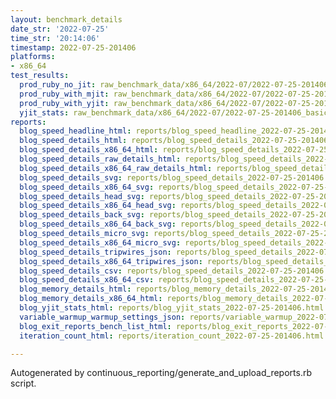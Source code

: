 ```yaml
---
layout: benchmark_details
date_str: '2022-07-25'
time_str: '20:14:06'
timestamp: 2022-07-25-201406
platforms:
- x86_64
test_results:
  prod_ruby_no_jit: raw_benchmark_data/x86_64/2022-07/2022-07-25-201406_basic_benchmark_prod_ruby_no_jit.json
  prod_ruby_with_mjit: raw_benchmark_data/x86_64/2022-07/2022-07-25-201406_basic_benchmark_prod_ruby_with_mjit.json
  prod_ruby_with_yjit: raw_benchmark_data/x86_64/2022-07/2022-07-25-201406_basic_benchmark_prod_ruby_with_yjit.json
  yjit_stats: raw_benchmark_data/x86_64/2022-07/2022-07-25-201406_basic_benchmark_yjit_stats.json
reports:
  blog_speed_headline_html: reports/blog_speed_headline_2022-07-25-201406.html
  blog_speed_details_html: reports/blog_speed_details_2022-07-25-201406.html
  blog_speed_details_x86_64_html: reports/blog_speed_details_2022-07-25-201406.x86_64.html
  blog_speed_details_raw_details_html: reports/blog_speed_details_2022-07-25-201406.raw_details.html
  blog_speed_details_x86_64_raw_details_html: reports/blog_speed_details_2022-07-25-201406.x86_64.raw_details.html
  blog_speed_details_svg: reports/blog_speed_details_2022-07-25-201406.svg
  blog_speed_details_x86_64_svg: reports/blog_speed_details_2022-07-25-201406.x86_64.svg
  blog_speed_details_head_svg: reports/blog_speed_details_2022-07-25-201406.head.svg
  blog_speed_details_x86_64_head_svg: reports/blog_speed_details_2022-07-25-201406.x86_64.head.svg
  blog_speed_details_back_svg: reports/blog_speed_details_2022-07-25-201406.back.svg
  blog_speed_details_x86_64_back_svg: reports/blog_speed_details_2022-07-25-201406.x86_64.back.svg
  blog_speed_details_micro_svg: reports/blog_speed_details_2022-07-25-201406.micro.svg
  blog_speed_details_x86_64_micro_svg: reports/blog_speed_details_2022-07-25-201406.x86_64.micro.svg
  blog_speed_details_tripwires_json: reports/blog_speed_details_2022-07-25-201406.tripwires.json
  blog_speed_details_x86_64_tripwires_json: reports/blog_speed_details_2022-07-25-201406.x86_64.tripwires.json
  blog_speed_details_csv: reports/blog_speed_details_2022-07-25-201406.csv
  blog_speed_details_x86_64_csv: reports/blog_speed_details_2022-07-25-201406.x86_64.csv
  blog_memory_details_html: reports/blog_memory_details_2022-07-25-201406.html
  blog_memory_details_x86_64_html: reports/blog_memory_details_2022-07-25-201406.x86_64.html
  blog_yjit_stats_html: reports/blog_yjit_stats_2022-07-25-201406.html
  variable_warmup_warmup_settings_json: reports/variable_warmup_2022-07-25-201406.warmup_settings.json
  blog_exit_reports_bench_list_html: reports/blog_exit_reports_2022-07-25-201406.bench_list.html
  iteration_count_html: reports/iteration_count_2022-07-25-201406.html

---
```

Autogenerated by continuous_reporting/generate_and_upload_reports.rb script.
